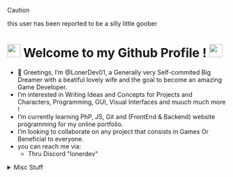 > [!CAUTION]
> this user has been reported to be a silly little  goober
<h1> 
<img src="https://file.garden/ZjtoTRfzRw95X-cx/images/yumeko-cat.gif" width=30px height=30px> 
Welcome to my Github Profile !
<img src="https://file.garden/ZjtoTRfzRw95X-cx/images/yumeko-cat.gif" width=30px height=30px>
</h1> 

-  👋 Greetings, I’m @LonerDev01, a Generally very Self-commited Big Dreamer with a beatiful lovely wife and the goal to become an amazing Game Developer.
-  I’m interested in Writing Ideas and Concepts for Projects and Characters, Programming, GUI, Visual Interfaces and muuch much more !
-  I’m currently learning PhP, JS, Git and (FrontEnd & Backend) website programming for my online portfolio.
-  I’m looking to collaborate on any project that consists in Games Or Beneficial to everyone.
-  you can reach me via: 
    - Thru Discord "lonerdev"

<details>
<summary> Misc Stuff </summary>
<h3>  Miscellaneous </h3>

-  <b>Pronouns</b>: He / Dead 
-  <b>Fun Fact </b>: i am an absolute Menace in videogames and community servers, with more than 110 bans recorded from 2012 to now, Never related to racism, biggotry or toxicity but overall not following certain rules that were too strict. or being too chaotic 
    

    - <sup> <b> disclaimer !</b>:  i've changed my ways and behaviors, this fun fact above is just past even thought i said specifically from 2012 to now, i meant the ban record is updated to this date. but hasn't changed since 2020 actually </sup>
</details>
<!---
LonerDev01/LonerDev01 is a ✨ special ✨ repository because its `README.md` (this file) appears on your GitHub profile.
You can click the Preview link to take a look at your changes.
--->
